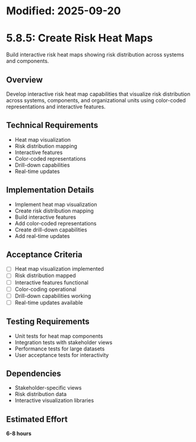 # Modified: 2025-09-20

# 5.8.5: Create Risk Heat Maps

Build interactive risk heat maps showing risk distribution across systems and components.

## Overview
Develop interactive risk heat map capabilities that visualize risk distribution across systems, components, and organizational units using color-coded representations and interactive features.

## Technical Requirements
- Heat map visualization
- Risk distribution mapping
- Interactive features
- Color-coded representations
- Drill-down capabilities
- Real-time updates

## Implementation Details
- Implement heat map visualization
- Create risk distribution mapping
- Build interactive features
- Add color-coded representations
- Create drill-down capabilities
- Add real-time updates

## Acceptance Criteria
- [ ] Heat map visualization implemented
- [ ] Risk distribution mapped
- [ ] Interactive features functional
- [ ] Color-coding operational
- [ ] Drill-down capabilities working
- [ ] Real-time updates available

## Testing Requirements
- Unit tests for heat map components
- Integration tests with stakeholder views
- Performance tests for large datasets
- User acceptance tests for interactivity

## Dependencies
- Stakeholder-specific views
- Risk distribution data
- Interactive visualization libraries

## Estimated Effort
**6-8 hours**
